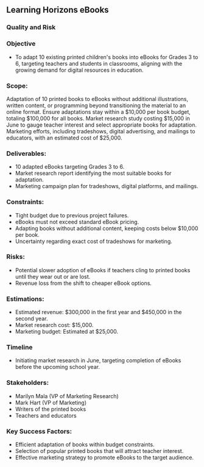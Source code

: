 ## Learning Horizons eBooks

### Quality and Risk

### Objective

* To adapt 10 existing printed children's books into eBooks for Grades 3 to 6, targeting teachers and students in classrooms, aligning with the growing demand for digital resources in education.

### Scope:

Adaptation of 10 printed books to eBooks without additional illustrations, written content, or programming beyond transitioning the material to an online format.
Ensure adaptations stay within a $10,000 per book budget, totaling $100,000 for all books.
Market research study costing $15,000 in June to gauge teacher interest and select appropriate books for adaptation.
Marketing efforts, including tradeshows, digital advertising, and mailings to educators, with an estimated cost of $25,000.

### Deliverables:

* 10 adapted eBooks targeting Grades 3 to 6.
* Market research report identifying the most suitable books for adaptation.
* Marketing campaign plan for tradeshows, digital platforms, and mailings.

### Constraints:

* Tight budget due to previous project failures.
* eBooks must not exceed standard eBook pricing.
* Adapting books without additional content, keeping costs below $10,000 per book.
* Uncertainty regarding exact cost of tradeshows for marketing.


### Risks:

* Potential slower adoption of eBooks if teachers cling to printed books until they wear out or are lost.
* Revenue loss from the shift to cheaper eBook options.

### Estimations:

* Estimated revenue: $300,000 in the first year and $450,000 in the second year.
* Market research cost: $15,000.
* Marketing budget: Estimated at $25,000.

### Timeline

* Initiating market research in June, targeting completion of eBooks before the upcoming school year.

### Stakeholders:

* Marilyn Mala (VP of Marketing Research)
* Mark Hart (VP of Marketing)
* Writers of the printed books
* Teachers and educators

### Key Success Factors:

* Efficient adaptation of books within budget constraints.
* Selection of popular printed books that will attract teacher interest.
* Effective marketing strategy to promote eBooks to the target audience.
